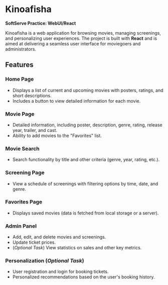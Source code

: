 # Kinoafisha

**SoftServe Practice: WebUI/React**

Kinoafisha is a web application for browsing movies, managing screenings, and personalizing user experiences. The project is built with **React** and is aimed at delivering a seamless user interface for moviegoers and administrators.

## Features

### Home Page
- Displays a list of current and upcoming movies with posters, ratings, and short descriptions.
- Includes a button to view detailed information for each movie.

### Movie Page
- Detailed information, including poster, description, genre, rating, release year, trailer, and cast.
- Ability to add movies to the "Favorites" list.

### Movie Search
- Search functionality by title and other criteria (genre, year, rating, etc.).

### Screening Page
- View a schedule of screenings with filtering options by time, date, and genre.

### Favorites Page
- Displays saved movies (data is fetched from local storage or a server).

### Admin Panel
- Add, edit, and delete movies and screenings.
- Update ticket prices.
- (*Optional Task*) View statistics on sales and other key metrics.

### Personalization (*Optional Task*)
- User registration and login for booking tickets.
- Personalized recommendations based on the user's booking history.